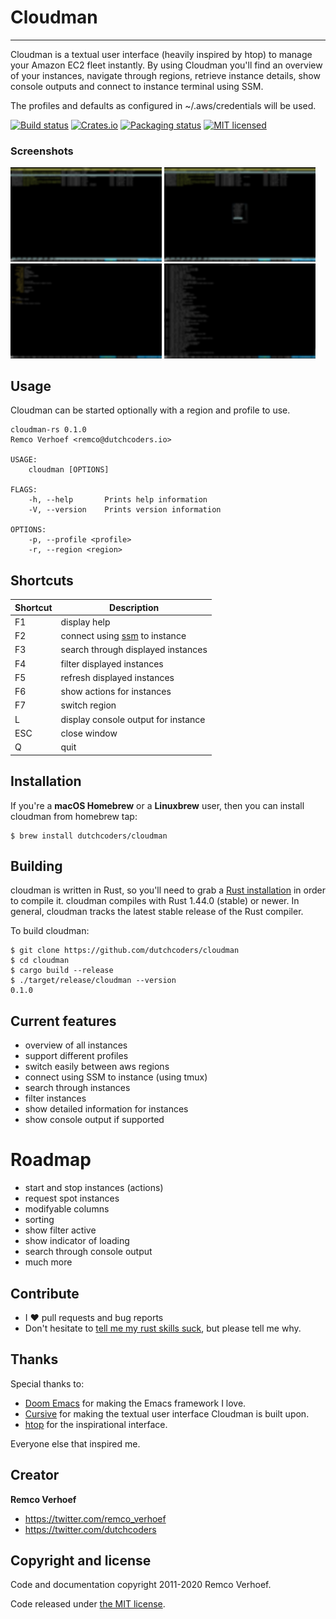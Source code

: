 # Cloudman
----------
Cloudman is a textual user interface (heavily inspired by htop) to manage your Amazon EC2 fleet instantly. By using Cloudman you'll find an overview of your instances, navigate through regions, retrieve instance details, show console outputs and connect to instance terminal using SSM.

The profiles and defaults as configured in ~/.aws/credentials will be used. 

[![Build status](https://api.travis-ci.org/dutchcoders/cloudman.svg?branch=master&status=passed)](https://travis-ci.org/github/dutchcoders/cloudman)
[![Crates.io](https://img.shields.io/crates/v/cloudman.svg)](https://crates.io/crates/cloudman)
[![Packaging status](https://repology.org/badge/tiny-repos/cloudman.svg)](https://repology.org/project/cloudman/badges)
[![MIT licensed](https://img.shields.io/badge/license-MIT-blue.svg)](./LICENSE)

### Screenshots
<div>
<img src="screenshots/instances.png" width="48%" title="instances overview" />
<img src="screenshots/change_region.png" width="48%" title="change aws region" />
<img src="screenshots/details.png" width="48%" title="detail information for instance" />
<img src="screenshots/console.png" width="48%" title="console output for instance" />
</div>

## Usage
Cloudman can be started optionally with a region and profile to use. 

```
cloudman-rs 0.1.0
Remco Verhoef <remco@dutchcoders.io>

USAGE:
    cloudman [OPTIONS]

FLAGS:
    -h, --help       Prints help information
    -V, --version    Prints version information

OPTIONS:
    -p, --profile <profile>
    -r, --region <region>

```

## Shortcuts

| Shortcut  | Description |
| ------------- | ------------- |
| F1 | display help |
| F2 | connect using [ssm](https://docs.aws.amazon.com/AWSEC2/latest/UserGuide/session-manager.html) to instance |
| F3 | search through displayed instances |
| F4 | filter displayed instances |
| F5 | refresh displayed instances |
| F6 | show actions for instances |
| F7 | switch region |
| L  | display console output for instance |
| ESC  | close window |
| Q  | quit |

## Installation

If you're a **macOS Homebrew** or a **Linuxbrew** user, then you can install
cloudman from homebrew tap:

```
$ brew install dutchcoders/cloudman
```

## Building
cloudman is written in Rust, so you'll need to grab a
[Rust installation](https://www.rust-lang.org/) in order to compile it.
cloudman compiles with Rust 1.44.0 (stable) or newer. In general, cloudman tracks
the latest stable release of the Rust compiler.

To build cloudman:

```
$ git clone https://github.com/dutchcoders/cloudman
$ cd cloudman
$ cargo build --release
$ ./target/release/cloudman --version
0.1.0
```

## Current features
* overview of all instances
* support different profiles
* switch easily between aws regions
* connect using SSM to instance (using tmux)
* search through instances
* filter instances
* show detailed information for instances
* show console output if supported

# Roadmap
* start and stop instances (actions)
* request spot instances
* modifyable columns
* sorting
* show filter active
* show indicator of loading
* search through console output
* much more

## Contribute

+ I :heart: pull requests and bug reports
+ Don't hesitate to [tell me my rust skills suck](https://github.com/dutchcoders/cloudman/issues/new), but please tell me why.

## Thanks

Special thanks to:

* [Doom Emacs](https://github.com/hlissner/doom-emacs) for making the Emacs framework I love.
* [Cursive](https://github.com/gyscos/cursive/) for making the textual user interface Cloudman is built upon.
* [htop](https://github.com/hishamhm/htop) for the inspirational interface.

Everyone else that inspired me.

## Creator

**Remco Verhoef**

- <https://twitter.com/remco_verhoef>
- <https://twitter.com/dutchcoders>


## Copyright and license

Code and documentation copyright 2011-2020 Remco Verhoef.

Code released under [the MIT license](LICENSE).
